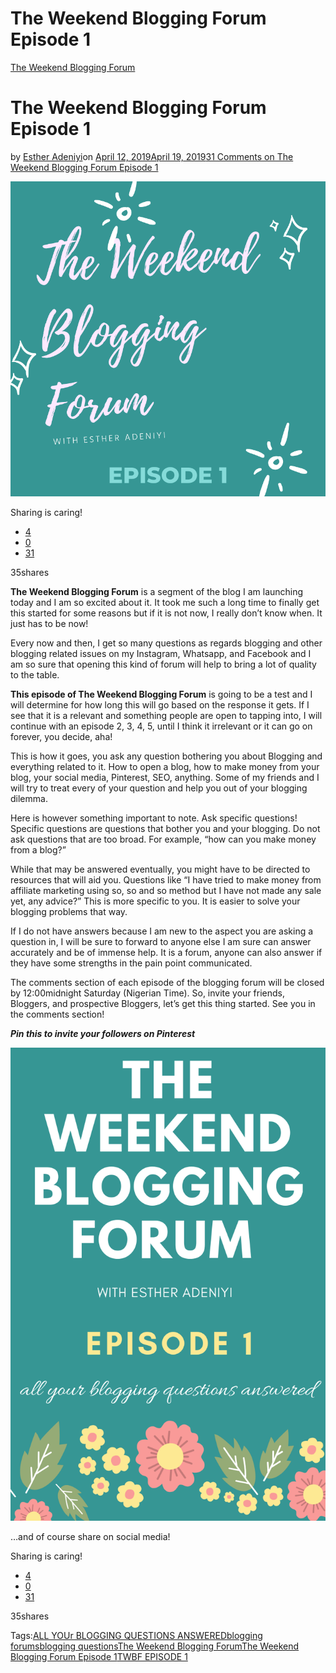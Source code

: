 # The Weekend Blogging Forum Episode 1

[The Weekend Blogging Forum](https://estheradeniyi.com/category/the-weekend-blogging-forum/)
# The Weekend Blogging Forum Episode 1

by [Esther Adeniyi](https://estheradeniyi.com/author/esther-adeniyi/)on [April 12, 2019April 19, 2019](https://estheradeniyi.com/the-weekend-blogging-forum-episode-1/)[31 Comments on The Weekend Blogging Forum Episode 1](https://estheradeniyi.com/the-weekend-blogging-forum-episode-1/#comments)

![The Weekend Blogging Forum, Esther Adeniyi, Blogging forum, episode 1, The weekend blogging forum episode 1](images\The-Weekend-Blogging-Forum-episode-1.png)

Sharing is caring!

- [4](https://www.facebook.com/sharer/sharer.php?u=https%3A%2F%2Festheradeniyi.com%2Fthe-weekend-blogging-forum-episode-1%2F&amp;t=The%20Weekend%20Blogging%20Forum%20Episode%201)
- [0](https://twitter.com/intent/tweet?text=The%20Weekend%20Blogging%20Forum%20Episode%201&amp;url=https%3A%2F%2Festheradeniyi.com%2Fthe-weekend-blogging-forum-episode-1%2F)
- [31](#)

35shares

**The Weekend Blogging Forum** is a segment of the blog I am launching today and I am so excited about it. It took me such a long time to finally get this started for some reasons but if it is not now, I really don&#x2019;t know when. It just has to be now!

Every now and then, I get so many questions as regards blogging and other blogging related issues on my Instagram, Whatsapp, and Facebook and I am so sure that opening this kind of forum will help to bring a lot of quality to the table.

**This episode of The Weekend Blogging Forum** is going to be a test and I will determine for how long this will go based on the response it gets. If I see that it is a relevant and something people are open to tapping into, I will continue with an episode 2, 3, 4, 5, until I think it irrelevant or it can go on forever, you decide, aha!

This is how it goes, you ask any question bothering you about Blogging and everything related to it. How to open a blog, how to make money from your blog, your social media, Pinterest, SEO, anything. Some of my friends and I will try to treat every of your question and help you out of your blogging dilemma.

Here is however something important to note. Ask specific questions! Specific questions are questions that bother you and your blogging. Do not ask questions that are too broad. For example, &#x201C;how can you make money from a blog?&#x201D;

While that may be answered eventually, you might have to be directed to resources that will aid you. Questions like &#x201C;I have tried to make money from affiliate marketing using so, so and so method but I have not made any sale yet, any advice?&#x201D; This is more specific to you. It is easier to solve your blogging problems that way.

If I do not have answers because I am new to the aspect you are asking a question in, I will be sure to forward to anyone else I am sure can answer accurately and be of immense help. It is a forum, anyone can also answer if they have some strengths in the pain point communicated.

The comments section of each episode of the blogging forum will be closed by 12:00midnight Saturday (Nigerian Time). So, invite your friends, Bloggers, and prospective Bloggers, let&#x2019;s get this thing started. See you in the comments section!

***Pin this to invite your followers on Pinterest***

![The Weekend Blogging Forum, Esther Adeniyi, Esther Adeniyi&apos;s blog, TWBF episode 1, The Weekend Blogging Forum episode 1](images\THE-weekend-blogging-forum-1.png)

&#x2026;and of course share on social media!

Sharing is caring!

- [4](https://www.facebook.com/sharer/sharer.php?u=https%3A%2F%2Festheradeniyi.com%2Fthe-weekend-blogging-forum-episode-1%2F&amp;t=The%20Weekend%20Blogging%20Forum%20Episode%201)
- [0](https://twitter.com/intent/tweet?text=The%20Weekend%20Blogging%20Forum%20Episode%201&amp;url=https%3A%2F%2Festheradeniyi.com%2Fthe-weekend-blogging-forum-episode-1%2F)
- [31](#)

35shares

Tags:[ALL YOUr BLOGGING QUESTIONS ANSWERED](https://estheradeniyi.com/tag/all-your-blogging-questions-answered/)[blogging forums](https://estheradeniyi.com/tag/blogging-forums/)[blogging questions](https://estheradeniyi.com/tag/blogging-questions/)[The Weekend Blogging Forum](https://estheradeniyi.com/tag/the-weekend-blogging-forum/)[The Weekend Blogging Forum Episode 1](https://estheradeniyi.com/tag/the-weekend-blogging-forum-episode-1/)[TWBF EPISODE 1](https://estheradeniyi.com/tag/twbf-episode-1/)